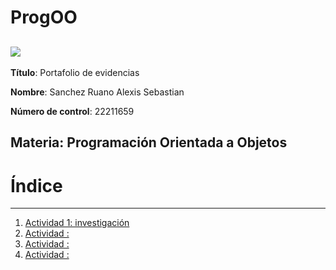 # ProgOO
![](https://external-content.duckduckgo.com/iu/?u=https%3A%2F%2Fc0.wallpaperflare.com%2Fpreview%2F1004%2F350%2F396%2Fabstract-php-c-analytics-thumbnail.jpg&f=1&nofb=1&ipt=e6b3aaa9c2bf05132bab14fb7f5b110af6a095beb902aaae9764d244336d1b7c&ipo=images)
---
**Título**: Portafolio de evidencias

**Nombre**: Sanchez Ruano Alexis Sebastian

**Número de control**: 22211659

**Materia**: Programación Orientada a Objetos
---

# Índice
---
1. [Actividad 1: investigación](https://github.com/SanchezRuano22211659/ProgOO/blob/main/ParadigmaOO/InvestigacionU1.md)
2. [Actividad :]()
3. [Actividad :]()
4. [Actividad :]()
